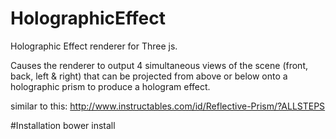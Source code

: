 # HolographicEffect
Holographic Effect renderer for Three js.

Causes the renderer to output 4 simultaneous views of the scene (front, back, left & right) that can be projected
from above or below onto a holographic prism to produce a hologram effect.

similar to this:
http://www.instructables.com/id/Reflective-Prism/?ALLSTEPS

#Installation
bower install
